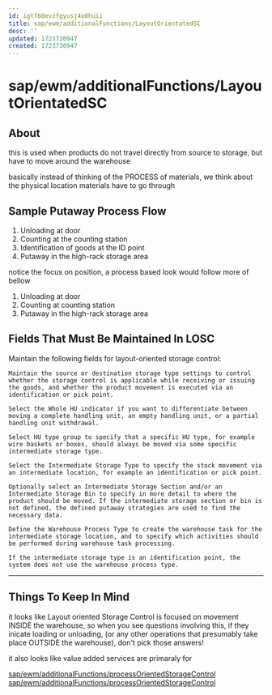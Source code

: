 ```yaml
---
id: igtf60evzfgyusj4o8huii
title: sap/ewm/additionalFunctions/LayoutOrientatedSC
desc: ''
updated: 1723730947
created: 1723730947
---
```

# sap/ewm/additionalFunctions/LayoutOrientatedSC

## About

this is used when products do not travel directly from source
to storage, but have to move around the warehouse

basically instead of thinking of the PROCESS of materials,
we think about the physical location materials have to go through


## Sample Putaway Process Flow

1. Unloading at door
2. Counting at the counting station
3. Identification of goods at the ID point
4. Putaway in the high-rack storage area

notice the focus on position, a process based look would follow more of bellow

1. Unloading at door
2. Counting at counting station
3. Putaway in the high-rack storage area



## Fields That Must Be Maintained In LOSC

Maintain the following fields for layout-oriented storage control:

    Maintain the source or destination storage type settings to control whether the storage control is applicable while receiving or issuing the goods, and whether the product movement is executed via an identification or pick point.

    Select the Whole HU indicator if you want to differentiate between moving a complete handling unit, an empty handling unit, or a partial handling unit withdrawal.

    Select HU type group to specify that a specific HU type, for example wire baskets or boxes, should always be moved via some specific intermediate storage type.

    Select the Intermediate Storage Type to specify the stock movement via an intermediate location, for example an identification or pick point.

    Optionally select an Intermediate Storage Section and/or an Intermediate Storage Bin to specify in more detail to where the product should be moved. If the intermediate storage section or bin is not defined, the defined putaway strategies are used to find the necessary data.

    Define the Warehouse Process Type to create the warehouse task for the intermediate storage location, and to specify which activities should be performed during warehouse task processing.

    If the intermediate storage type is an identification point, the system does not use the warehouse process type.

---

## Things To Keep In Mind

it looks like Layout oriented Storage Control is focused on movement INSIDE the warehouse,
so when you see questions involving this, if they inicate loading or unloading, (or any other operations
that presumably take place OUTSIDE the warehouse), don't pick those answers!

it also looks like value added services are primaraly for

[sap/ewm/additionalFunctions/processOrientedStorageControl](processOrientedStorageControl)
[sap/ewm/additionalFunctions/processOrientedStorageControl](processOrientedStorageControl.md)
